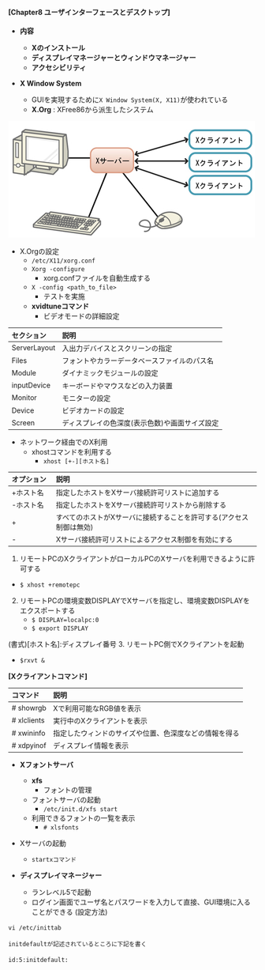####    [Chapter8 ユーザインターフェースとデスクトップ]
- **内容**
  - **Xのインストール**
  - **ディスプレイマネージャーとウィンドウマネージャー**
  - **アクセシビリティ**


- **X Window System**
  - GUIを実現するために`X Window System(X, X11)`が使われている 
  - **X.Org** : XFree86から派生したシステム

![Alt Text](https://github.com/yhidetoshi/Pictures/raw/master/Linux_Memo/x-server-client.jpg)


- X.Orgの設定
  - `/etc/X11/xorg.conf`
  - `Xorg -configure`
    - xorg.confファイルを自動生成する
  - `X -config <path_to_file>`
    - テストを実施
  - **xvidtuneコマンド**
    - ビデオモードの詳細設定 

|セクション　|説明         |
|:-----------|:------------| 
|ServerLayout|入出力デバイスとスクリーンの指定|
|Files|フォントやカラーデータベースファイルのパス名|
|Module|ダイナミックモジュールの設定|
|inputDevice|キーボードやマウスなどの入力装置|
|Monitor|モニターの設定|
|Device|ビデオカードの設定|
|Screen|ディスプレイの色深度(表示色数)や画面サイズ設定|


- ネットワーク経由でのX利用
  - xhostコマンドを利用する
    - `xhost [+-][ホスト名]` 

|オプション　|説明         |
|:-----------|:------------| 
|+ホスト名|指定したホストをXサーバ接続許可リストに追加する|
|-ホスト名|指定したホストをXサーバ接続許可リストから削除する|
|+|すべてのホストがXサーバに接続することを許可する(アクセス制御は無効)|
|-|Xサーバ接続許可リストによるアクセス制御を有効にする|

1. リモートPCのXクライアントがローカルPCのXサーバを利用できるように許可する
  - `$ xhost +remotepc`
2. リモートPCの環境変数DISPLAYでXサーバを指定し、環境変数DISPLAYをエクスポートする
   -  `$ DISPLAY=localpc:0`
   -  `$ export DISPLAY`

(書式)[ホスト名]:ディスプレイ番号
3.  リモートPC側でXクライアントを起動
   -  `$rxvt &`  

**[Xクライアントコマンド]**

|コマンド　|説明         |
|:-----------|:------------|
|# showrgb|Xで利用可能なRGB値を表示|
|# xlclients|実行中のXクライアントを表示|
|# xwininfo|指定したウィンドのサイズや位置、色深度などの情報を得る|
|# xdpyinof|ディスプレイ情報を表示|


- **Xフォントサーバ**
  - **xfs** 
    - フォントの管理
  - フォントサーバの起動
    - `/etc/init.d/xfs start` 
  - 利用できるフォントの一覧を表示
    - `# xlsfonts`
  
- Xサーバの起動
  - `startxコマンド` 

- **ディスプレイマネージャー**
  - ランレベル5で起動
  - ログイン画面でユーザ名とパスワードを入力して直接、GUI環境に入ることができる
(設定方法)
```
vi /etc/inittab

initdefaultが記述されているところに下記を書く

id:5:initdefault:
```
